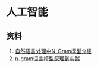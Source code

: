 # 人工智能

## 资料
1. [自然语言处理中N-Gram模型介绍](https://zhuanlan.zhihu.com/p/32829048)
2. [n-gram语言模型原理到实践](https://zhuanlan.zhihu.com/p/187486026)

